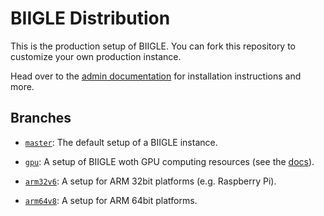 # BIIGLE Distribution

This is the production setup of BIIGLE. You can fork this repository to customize your own production instance.

Head over to the [admin documentation](https://biigle-admin-documentation.readthedocs.io/) for installation instructions and more.

## Branches

- [`master`](https://github.com/biigle/distribution/tree/master): The default setup of a BIIGLE instance.

- [`gpu`](https://github.com/biigle/distribution/tree/gpu): A setup of BIIGLE woth GPU computing resources (see the [docs](https://biigle-admin-documentation.readthedocs.io/gpu/)).

- [`arm32v6`](https://github.com/biigle/distribution/tree/arm32v6): A setup for ARM 32bit platforms (e.g. Raspberry Pi).

- [`arm64v8`](https://github.com/biigle/distribution/tree/arm64v8): A setup for ARM 64bit platforms.
